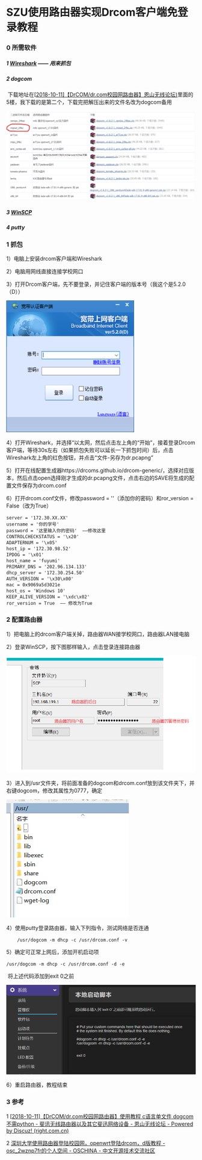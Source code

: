 # SZU使用路由器实现Drcom客户端免登录教程

### 0 所需软件

##### 1 [Wireshark](https://www.wireshark.org/download.html)  —— 用来抓包

##### 2 dogcom

​	下载地址在[[2018-10-11\]【DrCOM/dr.com校园网路由器】恩山无线论坛)](https://www.right.com.cn/forum/thread-215978-1-1.html)里面的5楼，我下载的是第二个，下载完把解压出来的文件名改为dogcom备用

![image-20210922162640965](image/SZU%E4%BD%BF%E7%94%A8%E8%B7%AF%E7%94%B1%E5%99%A8%E5%AE%9E%E7%8E%B0Drcom%E5%AE%A2%E6%88%B7%E7%AB%AF%E5%85%8D%E7%99%BB%E5%BD%95%E6%95%99%E7%A8%8B.assets/image-20210922162640965.png)

##### 3 [WinSCP](https://winscp.net/eng/download.php)

##### 4 putty



### 1 抓包

1）电脑上安装drcom客户端和Wireshark

2）电脑用网线直接连接学校网口

3）打开Drcom客户端，先不要登录，并记住客户端的版本号（我这个是5.2.0（D））

<img src="image/SZU%E4%BD%BF%E7%94%A8%E8%B7%AF%E7%94%B1%E5%99%A8%E5%AE%9E%E7%8E%B0Drcom%E5%AE%A2%E6%88%B7%E7%AB%AF%E5%85%8D%E7%99%BB%E5%BD%95%E6%95%99%E7%A8%8B.assets/image-20210922163312276.png" alt="image-20210922163312276" style="zoom: 80%;" />

4）打开Wireshark，并选择“以太网，然后点击左上角的“开始”，接着登录Drcom客户端，等待30s左右（如果抓包失败可以延长一下抓包时间）后，点击Wireshark左上角的红色按钮，并点击“文件-另存为dr.pcapng”

5）打开在线配置生成器https://drcoms.github.io/drcom-generic/，选择对应版本，然后点击open选择刚才生成的dr.pcapng文件，点击右边的SAVE将生成的配置文件保存为drcom.conf

6）打开drcom.conf文件，修改password = ''（添加你的密码）和ror_version = False（改为True）

```
server = '172.30.XX.XX'
username = '你的学号'
password = '这里输入你的密码'  ——修改这里
CONTROLCHECKSTATUS = '\x20'
ADAPTERNUM = '\x05'
host_ip = '172.30.98.52'
IPDOG = '\x01'
host_name = 'fuyumi'
PRIMARY_DNS = '202.96.134.133'
dhcp_server = '172.30.254.50'
AUTH_VERSION = '\x30\x00'
mac = 0x9069a5d3021e
host_os = 'Windows 10' 
KEEP_ALIVE_VERSION = '\xdc\x02'
ror_version = True  —— 修改为True
```

### 2 配置路由器

1）把电脑上的drcom客户端关掉，路由器WAN接学校网口，路由器LAN接电脑

2）登录WinSCP，按下图那样输入，点击登录连接路由器

![image-20210922164917462](image/SZU%E4%BD%BF%E7%94%A8%E8%B7%AF%E7%94%B1%E5%99%A8%E5%AE%9E%E7%8E%B0Drcom%E5%AE%A2%E6%88%B7%E7%AB%AF%E5%85%8D%E7%99%BB%E5%BD%95%E6%95%99%E7%A8%8B.assets/image-20210922164917462.png)

3）进入到/usr文件夹，将前面准备的dogcom和drcom.conf放到该文件夹下，并右键dogcom，修改其属性为0777，确定

![image-20210922165104278](image/SZU%E4%BD%BF%E7%94%A8%E8%B7%AF%E7%94%B1%E5%99%A8%E5%AE%9E%E7%8E%B0Drcom%E5%AE%A2%E6%88%B7%E7%AB%AF%E5%85%8D%E7%99%BB%E5%BD%95%E6%95%99%E7%A8%8B.assets/image-20210922165104278.png)

4）使用putty登录路由器，输入下列指令，测试网络是否连通

```
    /usr/dogcom -m dhcp -c /usr/drcom.conf -v
```

5）确定可正常上网后，添加开机启动项

```
/usr/dogcom -m dhcp -c /usr/drcom.conf -d -e
```

​	将上述代码添加到exit 0之前

![image-20210922165454460](image/SZU%E4%BD%BF%E7%94%A8%E8%B7%AF%E7%94%B1%E5%99%A8%E5%AE%9E%E7%8E%B0Drcom%E5%AE%A2%E6%88%B7%E7%AB%AF%E5%85%8D%E7%99%BB%E5%BD%95%E6%95%99%E7%A8%8B.assets/image-20210922165454460.png)

6）重启路由器，教程结束



### 3 参考

1 [[2018-10-11\]【DrCOM/dr.com校园网路由器】使用教程 c语言单文件 dogcom 不需python - 斐讯无线路由器以及其它斐迅网络设备 - 恩山无线论坛 - Powered by Discuz! (right.com.cn)](https://www.right.com.cn/forum/thread-215978-1-1.html)

2 [深圳大学使用路由器登陆校园网，openwrt登陆drcom，d版教程 - osc_2wznp7fr的个人空间 - OSCHINA - 中文开源技术交流社区](https://my.oschina.net/u/4256309/blog/4645346)

